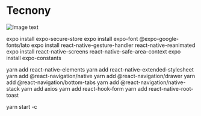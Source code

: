 # Tecnony

![Image text](https://res.cloudinary.com/dlzylh5f6/image/upload/v1675559741/logo/Group_135_ixamwq.png)






expo install expo-secure-store 
expo install expo-font @expo-google-fonts/lato 
expo install react-native-gesture-handler react-native-reanimated 
expo install react-native-screens react-native-safe-area-context 
expo install expo-constants

yarn add react-native-elements 
yarn add react-native-extended-stylesheet 
yarn add @react-navigation/native 
yarn add @react-navigation/drawer 
yarn add @react-navigation/bottom-tabs 
yarn add @react-navigation/native-stack 
yarn add axios 
yarn add react-hook-form 
yarn add react-native-root-toast


yarn start -c

